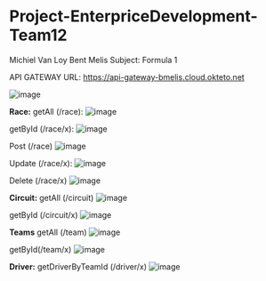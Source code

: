 # Project-EnterpriceDevelopment-Team12
Michiel Van Loy
Bent Melis
Subject: Formula 1

API GATEWAY URL:
https://api-gateway-bmelis.cloud.okteto.net

![image](https://github.com/bmelis/Project-EnterpriseDevelopment-Team12/assets/71631709/ac4091aa-7308-47ac-a994-e5648a80b202)

**Race:**
getAll (/race):
![image](https://github.com/bmelis/Project-EnterpriseDevelopment-Team12/assets/71631709/e46908e4-fdeb-4ffc-a91f-3fc23a8683fc)

getById (/race/x):
![image](https://github.com/bmelis/Project-EnterpriseDevelopment-Team12/assets/71631709/0fc0b6e7-6a88-4836-84ee-09e53ca16b2a)

Post (/race)
![image](https://github.com/bmelis/Project-EnterpriseDevelopment-Team12/assets/71631709/b21e61f6-be17-41aa-a513-1261446ef268)

Update (/race/x):
![image](https://github.com/bmelis/Project-EnterpriseDevelopment-Team12/assets/71631709/fbf4907f-a4ba-4cf4-9787-23bcfde595b1)

Delete (/race/x)
![image](https://github.com/bmelis/Project-EnterpriseDevelopment-Team12/assets/71631709/7fbae426-15e4-4c9c-8108-5427dbf22080)


**Circuit:**
getAll (/circuit)
![image](https://github.com/bmelis/Project-EnterpriseDevelopment-Team12/assets/71631709/fa0b497b-794b-49d3-9bc6-befe374d4858)

getById (/circuit/x)
![image](https://github.com/bmelis/Project-EnterpriseDevelopment-Team12/assets/71631709/7edb6995-d880-465c-9182-f456a11718c5)


**Teams**
getAll (/team)
![image](https://github.com/bmelis/Project-EnterpriseDevelopment-Team12/assets/71631709/625f15e2-f427-422c-b164-66be9b8c6044)

getById(/team/x)
![image](https://github.com/bmelis/Project-EnterpriseDevelopment-Team12/assets/71631709/b6fdacf7-ba8f-479c-9492-8c5473ea894a)


**Driver:**
getDriverByTeamId (/driver/x)
![image](https://github.com/bmelis/Project-EnterpriseDevelopment-Team12/assets/71631709/f54987ec-b8f5-44a9-8c00-3b48ce25048d)



